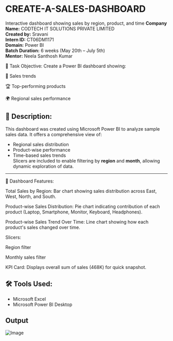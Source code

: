 # CREATE-A-SALES-DASHBOARD
Interactive dashboard showing sales by region, product, and time
**Company Name:** CODTECH IT SOLUTIONS PRIVATE LIMITED  
**Created by:** Sravani  
**Intern ID:** CT06DM1171  
**Domain:** Power BI  
**Batch Duration:** 6 weeks (May 20th – July 5th)  
**Mentor:** Neela Santhosh Kumar

📌 Task Objective:
Create a Power BI dashboard showing:

📍 Sales trends

🏆 Top-performing products

🌍 Regional sales performance

## 📝 Description:
This dashboard was created using Microsoft Power BI to analyze sample sales data. It offers a comprehensive view of:
- Regional sales distribution  
- Product-wise performance  
- Time-based sales trends  
Slicers are included to enable filtering by **region** and **month**, allowing dynamic exploration of data.
---

🧩 Dashboard Features:

Total Sales by Region: Bar chart showing sales distribution across East, West, North, and South.

Product-wise Sales Distribution: Pie chart indicating contribution of each product (Laptop, Smartphone, Monitor, Keyboard, Headphones).

Product-wise Sales Trend Over Time: Line chart showing how each product's sales changed over time.

Slicers:

Region filter

Monthly sales filter

KPI Card: Displays overall sum of sales (468K) for quick snapshot.

## 🛠️ Tools Used:

- Microsoft Excel  
- Microsoft Power BI Desktop  

## Output
![Image](https://github.com/user-attachments/assets/5c97dfd1-c04a-4273-bbd6-faff37e603af)
